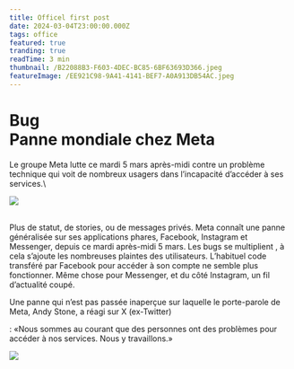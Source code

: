 ```yaml
---
title: Officel first post
date: 2024-03-04T23:00:00.000Z
tags: office
featured: true
tranding: true
readTime: 3 min
thumbnail: /B22088B3-F603-4DEC-BC85-6BF63693D366.jpeg
featureImage: /EE921C98-9A41-4141-BEF7-A0A913DB54AC.jpeg
---
```


**Bug**\
Panne mondiale chez Meta
========================

Le groupe Meta lutte ce mardi 5 mars après-midi contre un problème technique qui voit de nombreux usagers dans l’incapacité d’accéder à ses services.\\

![](/3CC8F645-73BF-4EC6-95DF-1D6B885595D3.jpeg)

\
Plus de statut, de stories, ou de messages privés. Meta connaît une panne généralisée sur ses applications phares, Facebook, Instagram et Messenger, depuis ce mardi après-midi 5 mars. Les bugs se multiplient , à cela s’ajoute les nombreuses plaintes des utilisateurs. L’habituel code transféré par Facebook pour accéder à son compte ne semble plus fonctionner.  Même chose pour Messenger, et du côté Instagram, un fil d’actualité coupé.

Une panne qui n’est pas passée inaperçue sur laquelle le porte-parole de Meta, Andy Stone, a réagi sur X (ex-Twitter)

: «Nous sommes au courant que des personnes ont des problèmes pour accéder à nos services. Nous y travaillons.»

![](/FC292C01-70FE-4AD7-92BA-98CC8C86967B.jpeg)

